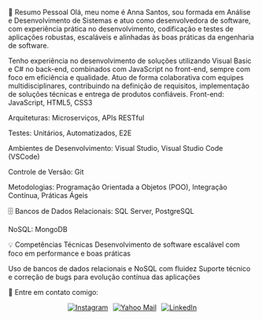 🌟 Resumo Pessoal
Olá, meu nome é Anna Santos, sou formada em Análise e Desenvolvimento de Sistemas e atuo como desenvolvedora de software, com experiência prática no desenvolvimento, codificação e testes de aplicações robustas, escaláveis e alinhadas às boas práticas da engenharia de software.

Tenho experiência no desenvolvimento de soluções utilizando Visual Basic e C# no back-end, combinados com JavaScript no front-end, sempre com foco em eficiência e qualidade. Atuo de forma colaborativa com equipes multidisciplinares, contribuindo na definição de requisitos, implementação de soluções técnicas e entrega de produtos confiáveis.
Front-end: JavaScript, HTML5, CSS3

Arquiteturas: Microserviços, APIs RESTful

Testes: Unitários, Automatizados, E2E

Ambientes de Desenvolvimento: Visual Studio, Visual Studio Code (VSCode)

Controle de Versão: Git

Metodologias: Programação Orientada a Objetos (POO), Integração Contínua, Práticas Ágeis

🗄️ Bancos de Dados
Relacionais: SQL Server, PostgreSQL

NoSQL: MongoDB

💡 Competências Técnicas
Desenvolvimento de software escalável com foco em performance e boas práticas

Uso de bancos de dados relacionais e NoSQL com fluidez
Suporte técnico e correção de bugs para evolução contínua das aplicações

💼 Entre em contato comigo:
<div align="center" style="display: flex; justify-content: center; gap: 10px; flex-wrap: wrap;">

  <a href="https://www.instagram.com/kxmvkbk" target="_blank">
    <img src="https://img.shields.io/badge/-Instagram-%23E4405F?style=for-the-badge&logo=instagram&logoColor=white" alt="Instagram">
  </a>

  <a href="mailto:anna.clara16f@yahoo.com.br" target="_blank">
    <img src="https://img.shields.io/badge/-Yahoo-%2300acee?style=for-the-badge&logo=yahoo&logoColor=white" alt="Yahoo Mail">
  </a>

  <a href="https://www.linkedin.com/in/annacosantos/" target="_blank">
    <img src="https://img.shields.io/badge/-LinkedIn-%230077B5?style=for-the-badge&logo=linkedin&logoColor=white" alt="LinkedIn">
  </a>

</div>




